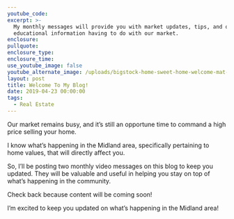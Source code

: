 ```yaml
---
youtube_code:
excerpt: >-
  My monthly messages will provide you with market updates, tips, and other
  educational information having to do with our market.
enclosure:
pullquote:
enclosure_type:
enclosure_time:
use_youtube_image: false
youtube_alternate_image: /uploads/bigstock-home-sweet-home-welcome-mat-m-235686472.jpg
layout: post
title: Welcome To My Blog!
date: 2019-04-23 00:00:00
tags:
  - Real Estate
---
```


Our market remains busy, and it’s still an opportune time to command a high price selling your home.

I know what’s happening in the Midland area, specifically pertaining to home values, that will directly affect you.

So, I’ll be posting two monthly video messages on this blog to keep you updated. They will be valuable and useful in helping you stay on top of what’s happening in the community.

Check back because content will be coming soon\!

I’m excited to keep you updated on what’s happening in the Midland area\!